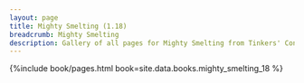 ```yaml
---
layout: page
title: Mighty Smelting (1.18)
breadcrumb: Mighty Smelting
description: Gallery of all pages for Mighty Smelting from Tinkers' Construct in Minecraft 1.18.2.
---
```


{%include book/pages.html book=site.data.books.mighty_smelting_18 %}